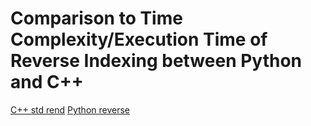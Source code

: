 # Comparison to Time Complexity/Execution Time of Reverse Indexing between Python and C++

[C++ std rend](https://www.alphacodingskills.com/cpp/notes/cpp-string-rend.php)
[Python reverse](https://stackoverflow.com/questions/37606159/what-is-the-time-complexity-of-python-list-reverse)